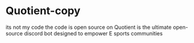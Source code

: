 # Quotient-copy
its not my code the code is open source on Quotient is the ultimate open-source discord bot designed to empower E sports communities
